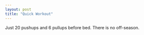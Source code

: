 ```yaml
---
layout: post
title: "Quick Workout"
---
```


Just 20 pushups and 6 pullups before bed. There is no off-season.
